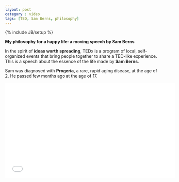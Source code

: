 ```yaml
---
layout: post
category : video
tags: [TED, Sam Berns, philosophy]
---
```

{% include JB/setup %}

**My philosophy for a happy life: a moving speech by Sam Berns**

<!--more-->

In the spirit of **ideas worth spreading**, TEDx is a program of local, self-organized events that bring people together to share a TED-like experience. This is a speech about the essence of the life made by **Sam Berns**.

Sam was diagnosed with **Progeria**, a rare, rapid aging disease, at the age of 2. He passed few months ago at the age of 17. 

<iframe width="560" height="315" src="//www.youtube.com/embed/36m1o-tM05g" frameborder="0" allowfullscreen></iframe>

